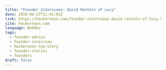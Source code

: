 ```yaml
---
title: "Founder Interviews: David Renteln of Lucy"
date: 2019-04-27T11:41:01Z
link: https://hackernoon.com/founder-interviews-david-renteln-of-lucy-5631aa0aae28?source=rss----3a8144eabfe3---4
site: hackernoon.com
language: Webdev
tags:
  - founder-advice
  - founder-interview
  - hackernoon-top-story
  - founder-stories
  - founders
draft: false
---
```

